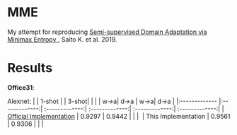 # MME

My attempt for reproducing [Semi-supervised Domain Adaptation via Minimax Entropy
](https://arxiv.org/abs/1904.06487), Saito K. et al. 2019.



# Results

**Office31**:

Alexnet:
|      | 1-shot | |  3-shot| |
|      | w->a| d->a | w->a| d->a | 
|:------------- |:-------------:| :-------------:| :-------------:| :-------------:| :-------------:|
| [Official Implementation](https://github.com/VisionLearningGroup/SSDA_MME/) | 0.9297 | 0.9442 |  | | 
| This Implementation | 0.9561 | 0.9306 | | | 
